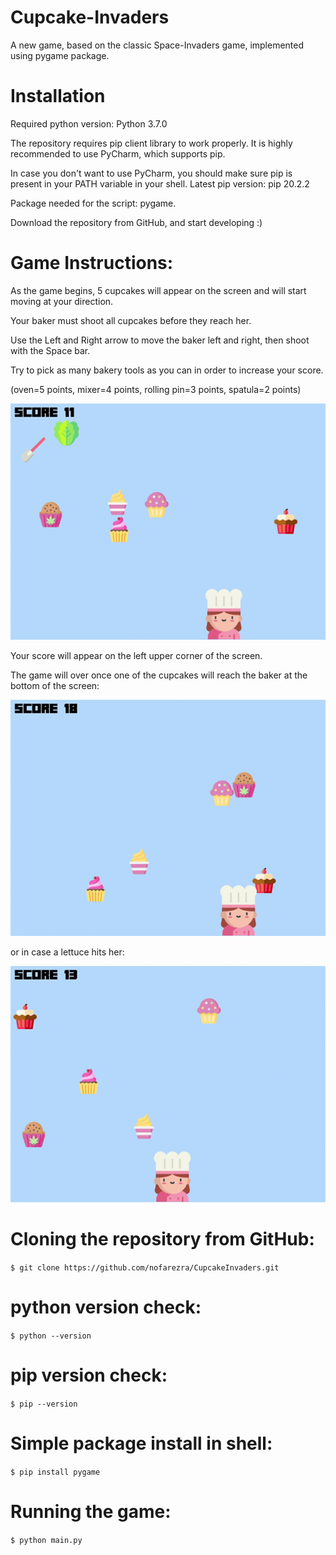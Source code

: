 Cupcake-Invaders
===========

A new game, based on the classic Space-Invaders game, implemented using pygame package.

Installation
============

Required python version: Python 3.7.0

The repository requires pip client library to work properly.
It is highly recommended to use PyCharm, which supports pip.

In case you don't want to use PyCharm, you should make sure pip is present in your PATH variable in your shell.
Latest pip version: pip 20.2.2

Package needed for the script: pygame.

Download the repository from GitHub, and start developing :)

Game Instructions:
============

As the game begins, 5 cupcakes will appear on the screen and will start moving at your direction.

Your baker must shoot all cupcakes before they reach her.

Use the Left and Right arrow to move the baker left and right, then shoot with the Space bar.

Try to pick as many bakery tools as you can in order to increase your score.

(oven=5 points, mixer=4 points, rolling pin=3 points, spatula=2 points)

![CupcakeInvaders](demo/bonus.gif)

Your score will appear on the left upper corner of the screen.

The game will over once one of the cupcakes will reach the baker at the bottom of the screen:

![CupcakeInvaders](demo/cupcakeDeath.gif)

or in case a lettuce hits her:

![CupcakeInvaders](demo/lettuceDeath.gif)


Cloning the repository from GitHub:
=============
``
$ git clone https://github.com/nofarezra/CupcakeInvaders.git
``

python version check:
=============
``
$ python --version
``

pip version check:
=============
``
$ pip --version
``

Simple package install in shell:
=============
``
$ pip install pygame
``

Running the game:
=============
``
$ python main.py
``

